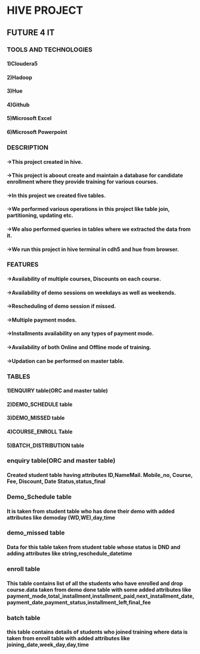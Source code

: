# HIVE PROJECT
## FUTURE 4 IT
### TOOLS AND TECHNOLOGIES
#### 1)Cloudera5
#### 2)Hadoop
#### 3)Hue
#### 4)Github
#### 5)Microsoft Excel
#### 6)Microsoft Powerpoint

### DESCRIPTION
#### ->This project created in hive. 
#### ->This project is aboout create and maintain a database for candidate enrollment where they provide training for various courses.
#### ->In this project we created five tables.
#### ->We performed various operations in this project like table join, partitioning, updating etc.
#### ->We also performed queries in tables where we extracted the data from it.
#### ->We run this project in hive terminal in cdh5 and hue from browser.

### FEATURES
#### ->Availability of multiple courses, Discounts on each course.
#### ->Availability of demo sessions on weekdays as well as weekends.
#### ->Rescheduling of demo session if missed.
#### ->Multiple payment modes.
#### ->Installments availability on any types of payment mode.
#### ->Availability of both Online and Offline mode of training.
#### ->Updation can be performed on master table.

### TABLES
#### 1)ENQUIRY table(ORC and master table)
#### 2)DEMO_SCHEDULE table
#### 3)DEMO_MISSED table
#### 4)COURSE_ENROLL Table
#### 5)BATCH_DISTRIBUTION table


### enquiry table(ORC and master table)
#### Created student table having attributes ID,NameMail. Mobile_no, Course, Fee, Discount, Date Status,status_final

### Demo_Schedule table
#### It is taken from student table who has done their demo with added attributes like demoday (WD,WE),day,time

### demo_missed table
#### Data for this table taken from student table whose status is DND and adding attributes like string,reschedule_datetime

### enroll table
#### This table contains list of all the students who have enrolled and drop course.data taken from demo done table with some added attributes like payment_mode,total_installment,installment_paid,next_installment_date,payment_date,payment_status,installment_left,final_fee

### batch table
#### this table contains details of students who joined training where data is taken from enroll table with added attributes like joining_date,week_day,day,time
